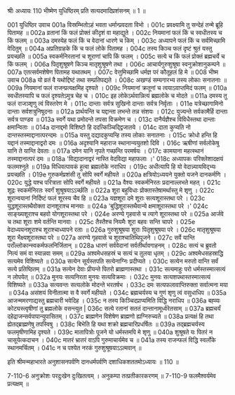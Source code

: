 श्रीः
अध्यायः 110
भीष्मेण युधिष्ठिरम् प्रति सत्यदमादिप्रशंसनम् ॥ 1 ॥

001	युधिष्ठिर उवाच 
001a	विस्रम्भितोऽहं भवता धर्मान्प्रवदता विभो ।
001c	प्रवक्ष्यामि तु सन्देहं तन्मे ब्रूहि पितामह ॥
002a	व्रतानां किं फलं प्रोक्तं कीदृशं वा महाद्युते ।
002c	नियमानां फलं किं च स्वधीतस्य च किं फलम् ॥
003a	दमस्येह फलं किं च वेदानां धारणे च किम् ।
003c	अध्यापने फलं किं च सर्वमिच्छामि वेदितुम् ॥
004a	अप्रतिग्राहके किं च फलं लोके पितामह ।
004c	तस्य किञ्च फलं दृष्टं श्रुतं यस्तु प्रयच्छति ॥
005a	स्वकर्मनिरतानां च शूराणां चापि किं फलम् ।
005c	सत्ये च किं फलं प्रोक्तं ब्रह्मचर्ये च किं फलम् ।
006a	पितृशुश्रूषणे किञ्च मातृशुश्रूषणे तथा ।
006c	आचार्यगुरुशुश्रूषा स्वनुक्रोशानुकम्पने ॥
007a	एतत्सर्वमशेषेण पितामह यथातथम् ।
007c	वेत्तुमिच्छामि धर्मज्ञ परं कौतूहलं हि मे ॥
008	भीष्म उवाच 
008a	यो व्रतं वै यथोद्दिष्टं तथा सम्प्रतिपद्यते ।
008c	अखण्डं सम्यगारभ्य तस्य लोकाः सनातनाः ॥
009a	नियमानां फलं राजन्प्रत्यक्षमिह दृश्यते ।
009c	नियमानां क्रतूनां च त्वयाऽवाप्तमिदं फलम् ॥
010a	स्वधीतस्यापि च फलं दृश्यतेऽमुत्र चेह च ।
010c	इह लोकेऽर्थवान्नित्यं ब्रह्मलोके च मोदते ॥
011a	दमस्य तु फलं राजञ्शृणु त्वं विस्तरेण मे ।
011c	दान्ताः सर्वत्र सुखिनो दान्ताः सर्वत्र निर्वृताः ।
011e	यत्रेच्छागामिनो दान्ताः सर्वशत्रुनिषूदनाः ॥
012a	प्रार्थयन्ति च यद्दान्ता लभन्ते तन्न संशयः ।
012c	युज्यन्ते सर्वकामैर्हि दान्ताः सर्वत्र पाण्डव ॥
013a	स्वर्गे यथा प्रमोदन्ते तपसा विक्रमेण च ।
013c	दानैर्यज्ञैश्च विविधैस्तथा दान्ताः क्षमान्विताः ॥
014a	दानाद्दमो विशिष्टो हि ददत्किञ्चिद्द्विजातये ।
014c	दाता कुप्यति नो दान्तस्तस्माद्दानात्परन्दमः ॥
015a	यस्तु दद्यादकुप्यन्हि तस्य लोकाः सनातनाः ।
015c	क्रोधो हन्ति हि यद्दानं तस्माद्दानाद्वरो दमः ॥
016a	अदृश्यानि महाराज स्थानान्ययुतशो दिवि ।
016c	ऋषीणां सर्वलोकेषु यानि ते यान्ति देवताः ॥
017a	दमेन यानि नृपते गच्छन्ति परमर्षयः ।
017c	कामयाना महत्स्थानं तस्माद्दानात्परं दमः ॥
018a	'विद्यादानाद्वरं नास्ति वेदविद्या महाफलाः ।'
018c	अध्यापकः परिक्लेशादक्षयं फलमश्नुते ॥
019a	विधिवत्पावकं हुत्वा ब्रह्मलोके नराधिप ।
019c	अधीत्यापि हि यो वेदान्न्यायविद्भ्यः प्रयच्छति ।
019e	गुरुकर्मप्रशंसी तु सोपि स्वर्गे महीयते ॥
020a	क्षत्रियोऽध्ययने युक्तो यजने दानकर्मणि ।
020c	युद्धे यश्च परित्राता सोपि स्वर्गे महीयते ॥
021a	वैश्यः स्वकर्मनिरतः प्रदानाल्लभते महत् ।
021c	शूद्रः स्वकर्मनिरतः स्वर्गं शुश्रूषयाऽऽर्च्छति ॥
022a	शूरा बहुविधाः प्रोक्तास्तेषामर्थास्तु मे शृणु ।
022c	शूरान्वयानां निर्दिष्टं फलं शूरस्य चैव हि ॥
023a	यज्ञशूरा दमे शूराः सत्यशूरास्तथा परे ।
023c	युद्धशूरास्तथैवोक्ता दानशूराश्च मानवाः ॥
024a	'बुद्धिशूरास्तथैवान्ये क्षमाशूरास्तथा परे ।'
024c	साङ्ख्यशूराश्च बहवो योगशूरास्तथा परे ।
024e	अरण्ये गृहवासे च त्यागे शूरास्तथा परे ॥
025a	आर्जवे च तथा शूराः शमे वर्तन्ति मानवाः ।
025c	तैस्तैश्च नियमैः शूरा बहवः सन्ति चापरे ।
025e	वेदाध्ययनशूराश्च शूराश्चाध्यापने रताः ॥
026a	गुरुशुश्रूषया शूराः पितृशुश्रूषया परे ।
026c	मातृशुश्रूषया शूरा भैक्ष्यशूरास्तथा परे ॥
027a	अरण्ये गृहवासे च शूराश्चातिथिपूजने ।
027c	सर्वे यान्ति पराँल्लोकान्स्वकर्मफलनिर्जितान् ॥
028a	धारणं सर्ववेदानां सर्वतीर्थावगाहनम् ।
028c	सत्यं च ब्रुवतो नित्यं समं वा स्यान्नवा समम् ॥
029a	अश्वमेधसहस्रं च सत्यं च तुलया धृतम् ।
029c	अश्वमेधसहस्राद्धि सत्यमेव विशिष्यते ॥
030a	सत्येन सूर्यस्तपति सत्येनाग्निः प्रदीप्यते ।
030c	सत्येन मरुतो वान्ति सर्वं सत्ये प्रतिष्ठितम् ॥
031a	सत्येन देवाः प्रीयन्ते पितरो ब्राह्मणास्तथा ।
031c	सत्यमाहुः परो धर्मस्तस्मात्सत्यं न लोपयेत् ॥
032a	मुनयः सत्यनिरता मुनयः सत्यविक्रमाः ।
032c	मुनयः सत्यशपथास्तस्मात्सत्यं विशिष्यते ॥
033a	सत्यवन्तः सत्यलोके मोदन्ते भरतर्षभ ।
033c	दमः सत्यफलावाप्तिरुक्ता सर्वात्मना मया ॥
034a	असंशयं विनीतात्मा स वै स्वर्गे महीयते ।
034c	ब्रह्मचर्यस्य च गुणं शृणु त्वं वसुधाधिप ॥
035a	आजन्ममरणाद्यस्तु ब्रह्मचारी भवेदिह ।
035c	न तस्य किञ्चिदप्राप्यमिति विद्धि नराधिप ॥
036a	बह्व्यः कोट्यस्त्वृषीणां तु ब्रह्मलोके वसन्त्युत |
036c	सत्ये रतानां सततं दान्तानामूर्ध्वरेतसाम् ॥
037a	ब्रह्मचर्यं दहेद्राजन्सर्वपापान्युपासितम् ।
037c	ब्राह्मणेन विशेषेण ब्राह्मणो ह्यग्निरुच्यते ॥
038a	प्रत्यक्षं हि तथा ह्येतद्ब्राह्मणेषु तपस्विषु ।
038c	बिभेति हि यथा शक्रो ब्रह्मचारिप्रधर्षितः ॥
039a	तद्ब्रह्मचर्यस्य फलमृषीणामिह दृश्यते ।
039c	मातापित्रोः पूजने यो धर्मस्तमपि मे शृणु ॥
040a	शुश्रूषते यः पितरं न चासूयेत्कदाचन ।
040c	मातरं भ्रातरं वाऽपि गुरुमाचार्यमेव च ॥
041a	तस्य राजन्फलं विद्धि स्वर्लोके स्थानमर्चितम् ।
041c	न च पश्येत नरकं गुरुशुश्रूषयाऽऽत्मवान् ॥ 

इति श्रीमन्महाभारते अनुशासनपर्वणि दानधर्मपर्वणि दशाधिकशततमोऽध्यायः ॥ 110 ॥

7-110-6 अनुक्रोशः परदुःखेन दुःखितत्वम् । अनुकम्पा तत्प्रतीकारकरणम् ॥ 7-110-9 फलमैश्वर्यमेव प्रत्यक्षम् ॥
